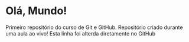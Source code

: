 # Olá, Mundo!
 Primeiro repositório do curso de Git e GitHub.
 Repositório criado durante uma aula ao vivo!
 Esta linha foi alterda diretamente no GitHub 
